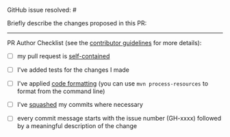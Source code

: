 
GitHub issue resolved: # <!-- add a Github issue number here, e.g #123. -->

Briefly describe the changes proposed in this PR:

<!-- short description of your change goes here -->

----
PR Author Checklist (see the [contributor guidelines](https://github.com/eclipse/rdf4j/blob/main/CONTRIBUTING.md) for more details):

 - [ ] my pull request is [self-contained](https://rdf4j.org/documentation/developer/merge-strategy/#self-contained-changes-pull-requests-and-commits)
 - [ ] I've added tests for the changes I made
 - [ ] I've applied [code formatting](https://github.com/eclipse/rdf4j/blob/main/CONTRIBUTING.md#code-formatting) (you can use `mvn process-resources` to format from the command line)
 - [ ] I've [squashed](https://rdf4j.org/documentation/developer/squashing) my commits where necessary 
 - [ ] every commit message starts with the issue number (GH-xxxx) followed by a meaningful description of the change

